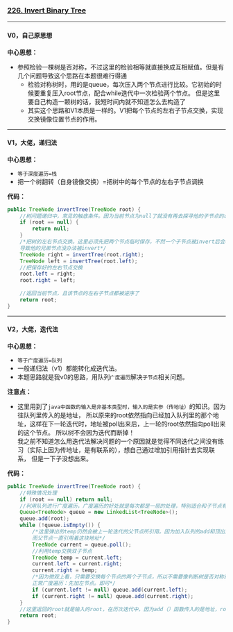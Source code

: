 ### [226. Invert Binary Tree](https://leetcode.com/problems/invert-binary-tree/)

---

#### V0，自己原思想
**中心思想：**
- 参照检验一棵树是否对称，不过这里的检验相等就直接换成互相赋值。但是有几个问题导致这个思路在本题很难行得通
  - 检验对称树时，用的是queue，每次压入两个节点进行比较。它初始的时候要重复压入root节点，配合while迭代中一次检验两个节点。
  但是这里要自己构造一颗树的话，我短时间内就不知道怎么去构造了
  - 其实这个思路和V1本质是一样的。V1把每个节点的左右子节点交换，实现交换镜像位置节点的作用。

---

#### V1，大佬，递归法

**中心思想：**
- `等于深度遍历=栈`
- 把一个树翻转（自身镜像交换）=把树中的每个节点的左右子节点调换

**代码：**
```java
public TreeNode invertTree(TreeNode root) {
    //树问题递归中，常见的触底条件。因为当前节点为null了就没有再去探寻他的子节点的必要了->直接返回
    if (root == null) {
        return null;
    }
    /*把树的左右节点交换。这里必须先把两个节点临时保存，不然一个子节点被invert后会覆盖掉原来的子节点，
    导致他的兄弟节点没办法被invert*/
    TreeNode right = invertTree(root.right);
    TreeNode left = invertTree(root.left);
    //把保存好的左右节点交换
    root.left = right;
    root.right = left;
    
    //返回当前节点，且该节点的左右子节点都被逆序了
    return root;
}
```

---

#### V2，大佬，迭代法
**中心思想：**
- `等于广度遍历=队列`
- 一般递归法（v1）都能转化成迭代法。
- 本题思路就是我v0的思路，用队列`广度遍历`解决`子节点`相关问题。

**注意点：**
- 这里用到了`java中函数的输入是非基本类型时，输入的是实参（传地址）`的知识。因为往队列里传入的是地址，
所以原来的root依然指向已经加入队列里的那个地址，这样在下一轮迭代时，地址被poll出来后，上一轮的root依然指向poll出来的这个节点。
所以树不会因为迭代而断掉！<br/>
我之前不知道怎么用迭代法解决问题的一个原因就是觉得不同迭代之间没有练习（实际上因为传地址，是有联系的），想自己通过增加引用指针去实现联系，
但是一下子没想出来。

**代码：**
```java
public TreeNode invertTree(TreeNode root) {
    //特殊情况处理
    if (root == null) return null;
    //利用队列进行广度遍历，广度遍历的好处就是每次都是一层的处理，特别适合和子节点有关的算法
    Queue<TreeNode> queue = new LinkedList<TreeNode>();
    queue.add(root);
    while (!queue.isEmpty()) {
        /*这里弹出的temp仍然会被上一轮迭代的父节点所引用。因为加入队列的add和顶出队列的poll都是传入传出的地址（实参引用）
        而父节点一直引用着这块地址*/
        TreeNode current = queue.poll();
        //利用temp交换双子节点
        TreeNode temp = current.left;
        current.left = current.right;
        current.right = temp;
        /*因为微观上看，只需要交换每个节点的两个子节点，所以不需要像判断树是否对称那样，两个对称位置的节点一起加。
        正常广度遍历：先加左节点。即可*/
        if (current.left != null) queue.add(current.left);
        if (current.right != null) queue.add(current.right);
    }
    //这里返回的root就是输入的root，在历次迭代中，因为add（）函数传入的是地址，root总是指向原来的那块地址
    return root;
}
```
